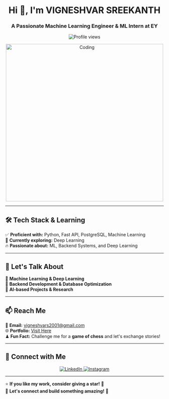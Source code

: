 <!-- README.md - GitHub Profile -->

<h1 align="center">Hi 👋, I'm VIGNESHVAR SREEKANTH</h1>
<h3 align="center">A Passionate Machine Learning Engineer & ML Intern at EY</h3>

<p align="center">
  <img src="https://komarev.com/ghpvc/?username=vigneshvarsreekanth&label=Profile%20views&color=0e75b6&style=flat" alt="Profile views" />
</p>

<p align="center">
  <img src="https://cdn.dribbble.com/users/1162077/screenshots/3848914/programmer.gif" width="500" alt="Coding">
</p>

---

## 🛠 Tech Stack & Learning
✅ **Proficient with:** Python, Fast API, PostgreSQL, Machine Learning  
🚀 **Currently exploring:** Deep Learning  
🔥 **Passionate about:** ML, Backend Systems, and Deep Learning

---

## 💬 Let's Talk About
🔹 **Machine Learning & Deep Learning**  
🔹 **Backend Development & Database Optimization**  
🔹 **AI-based Projects & Research**  

---

## 📫 Reach Me
📧 **Email:** [vigneshvars2001@gmail.com](mailto:vigneshvars2001@gmail.com)  
🌐 **Portfolio:** [Visit Here](https://codered-vigneshvar.github.io/portfoliosite/)  
♟ **Fun Fact:** Challenge me for a **game of chess** and let's exchange stories!  

---

## 🔗 Connect with Me
<p align="center">
  <a href="https://www.linkedin.com/in/vigneshvar-sreekanth-07a63416b/" target="_blank">
    <img src="https://img.shields.io/badge/LinkedIn-0077B5?style=for-the-badge&logo=linkedin&logoColor=white" alt="LinkedIn">
  </a>
  <a href="https://instagram.com/vigneshvarsreekanth" target="_blank">
    <img src="https://img.shields.io/badge/Instagram-E4405F?style=for-the-badge&logo=instagram&logoColor=white" alt="Instagram">
  </a>
</p>

---

⭐️ **If you like my work, consider giving a star!** 🌟  
💬 **Let's connect and build something amazing!** 🚀
